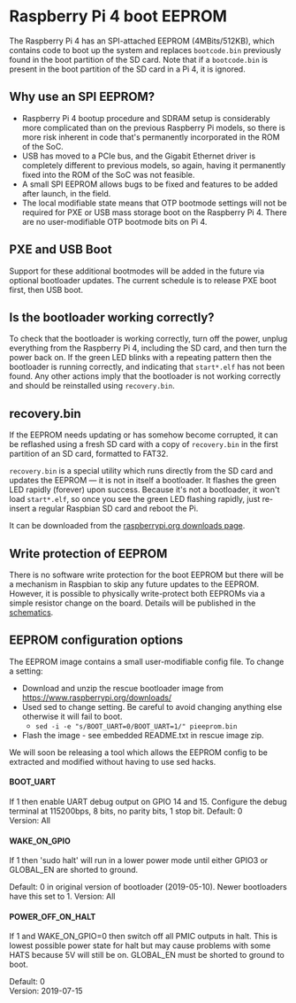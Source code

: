 # Raspberry Pi 4 boot EEPROM

The Raspberry Pi 4 has an SPI-attached EEPROM (4MBits/512KB), which contains code to boot up the system and replaces `bootcode.bin` previously found in the boot partition of the SD card. Note that if a `bootcode.bin` is present in the boot partition of the SD card in a Pi 4, it is ignored.

## Why use an SPI EEPROM?

 - Raspberry Pi 4 bootup procedure and SDRAM setup is considerably more complicated than on the previous Raspberry Pi models, so there is more risk inherent in code that's permanently incorporated in the ROM of the SoC.
 - USB has moved to a PCIe bus, and the Gigabit Ethernet driver is completely different to previous models, so again, having it permanently fixed into the ROM of the SoC was not feasible.
 - A small SPI EEPROM allows bugs to be fixed and features to be added after launch, in the field.
 - The local modifiable state means that OTP bootmode settings will not be required for PXE or USB mass storage boot on the Raspberry Pi 4. There are no user-modifiable OTP bootmode bits on Pi 4.

## PXE and USB Boot

Support for these additional bootmodes will be added in the future via optional bootloader updates. The current schedule is to release PXE boot first, then USB boot.

## Is the bootloader working correctly?

To check that the bootloader is working correctly, turn off the power, unplug everything from the Raspberry Pi 4, including the SD card, and then turn the power back on. If the green LED blinks with a repeating pattern then the bootloader is running correctly, and indicating that `start*.elf` has not been found. Any other actions imply that the bootloader is not working correctly and should be reinstalled using `recovery.bin`.

## recovery.bin

If the EEPROM needs updating or has somehow become corrupted, it can be reflashed using a fresh SD card with a copy of `recovery.bin` in the first partition of an SD card, formatted to FAT32.

`recovery.bin` is a special utility which runs directly from the SD card and updates the EEPROM — it is not in itself a bootloader. It flashes the green LED rapidly (forever) upon success. Because it's not a bootloader, it won't load `start*.elf`, so once you see the green LED flashing rapidly, just re-insert a regular Raspbian SD card and reboot the Pi.

It can be downloaded from the [raspberrypi.org downloads page](https://www.raspberrypi.org/downloads/).

## Write protection of EEPROM

There is no software write protection for the boot EEPROM but there will be a mechanism in Raspbian to skip any future updates to the EEPROM. However, it is possible to physically write-protect both EEPROMs via a simple resistor change on the board. Details will be published in the [schematics](./schematics/README.md).

## EEPROM configuration options

The EEPROM image contains a small user-modifiable config file. To change a setting:

* Download and unzip the rescue bootloader image from https://www.raspberrypi.org/downloads/
* Used sed to change setting. Be careful to avoid changing anything else otherwise it will fail to boot.
  * `sed -i -e "s/BOOT_UART=0/BOOT_UART=1/" pieeprom.bin`
* Flash the image - see embedded README.txt in rescue image zip.

We will soon be releasing a tool which allows the EEPROM config to be extracted and modified without having to use sed hacks.

#### BOOT_UART

If 1 then enable UART debug output on GPIO 14 and 15. Configure the debug terminal at 115200bps, 8 bits, no parity bits, 1 stop bit. 
Default: 0  
Version: All

#### WAKE_ON_GPIO 

If 1 then 'sudo halt' will run in a lower power mode until either GPIO3 or GLOBAL_EN are shorted to ground.  

Default: 0 in original version of bootloader (2019-05-10). Newer bootloaders have this set to 1.
Version: All  

#### POWER_OFF_ON_HALT  

If 1 and WAKE_ON_GPIO=0 then switch off all PMIC outputs in halt. This is lowest possible power state for halt but may cause problems with some HATS because 5V will still be on. GLOBAL_EN must be shorted to ground to boot.  

Default: 0  
Version: 2019-07-15  
